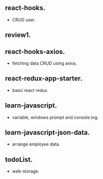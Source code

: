 ## react-hooks.
* CRUD user.

## review1.

## react-hooks-axios.
* fetching data CRUD using axios.

## react-redux-app-starter.
* basic react redux.

## learn-javascript.
* variable, windows prompt and console.log.

## learn-javascript-json-data.
* arrange employee data.

## todoList.
* web-storage.